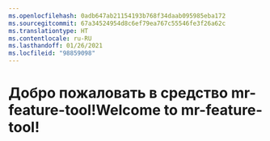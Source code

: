 ```yaml
---
ms.openlocfilehash: 0adb647ab21154193b768f34daab095985eba172
ms.sourcegitcommit: 67a34524954d8c6ef79ea767c55546fe3f26a62c
ms.translationtype: HT
ms.contentlocale: ru-RU
ms.lasthandoff: 01/26/2021
ms.locfileid: "98859098"
---
```

# <a name="welcome-to-mr-feature-tool"></a><span data-ttu-id="430f6-101">Добро пожаловать в средство mr-feature-tool!</span><span class="sxs-lookup"><span data-stu-id="430f6-101">Welcome to mr-feature-tool!</span></span>